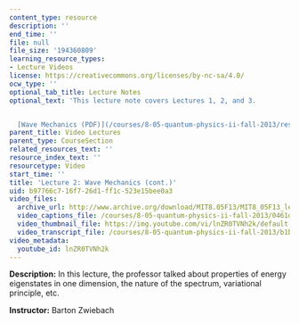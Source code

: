 ```yaml
---
content_type: resource
description: ''
end_time: ''
file: null
file_size: '194360809'
learning_resource_types:
- Lecture Videos
license: https://creativecommons.org/licenses/by-nc-sa/4.0/
ocw_type: ''
optional_tab_title: Lecture Notes
optional_text: 'This lecture note covers Lectures 1, 2, and 3.


  [Wave Mechanics (PDF)](/courses/8-05-quantum-physics-ii-fall-2013/resources/mit8_05f13_chap_01)'
parent_title: Video Lectures
parent_type: CourseSection
related_resources_text: ''
resource_index_text: ''
resourcetype: Video
start_time: ''
title: 'Lecture 2: Wave Mechanics (cont.)'
uid: b97766c7-16f7-26d1-ff1c-523e15bee0a3
video_files:
  archive_url: http://www.archive.org/download/MIT8.05F13/MIT8_05F13_lec02_300k.mp4
  video_captions_file: /courses/8-05-quantum-physics-ii-fall-2013/0461d91a474f532db9cba20efb9d0cb3_lnZR0TVNh2k.vtt
  video_thumbnail_file: https://img.youtube.com/vi/lnZR0TVNh2k/default.jpg
  video_transcript_file: /courses/8-05-quantum-physics-ii-fall-2013/b1bb0aea6fead2705b9bcd1b192e2db7_lnZR0TVNh2k.pdf
video_metadata:
  youtube_id: lnZR0TVNh2k
---
```


**Description:** In this lecture, the professor talked about properties of energy eigenstates in one dimension, the nature of the spectrum, variational principle, etc.

**Instructor:** Barton Zwiebach

